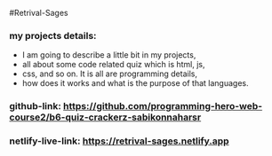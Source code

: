 #Retrival-Sages
<!-- main purpose of the projects -->
### my projects details:
- I am going to describe a little bit in my projects, 
- all about some code related quiz which is html, js, 
- css, and so on. It is all are programming details, 
- how does it works and what is the purpose of that languages.


<!-- my projects github-link -->
### github-link: https://github.com/programming-hero-web-course2/b6-quiz-crackerz-sabikonnaharsr


<!-- my projects live-link -->
### netlify-live-link:  https://retrival-sages.netlify.app